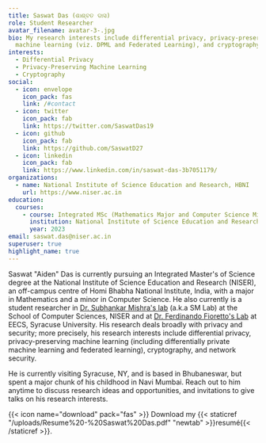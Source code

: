 ```yaml
---
title: Saswat Das (ଶାଶ୍ବତ ଦାସ)
role: Student Researcher
avatar_filename: avatar-3-.jpg
bio: My research interests include differential privacy, privacy-preserving
  machine learning (viz. DPML and Federated Learning), and cryptography.
interests:
  - Differential Privacy
  - Privacy-Preserving Machine Learning
  - Cryptography
social:
  - icon: envelope
    icon_pack: fas
    link: /#contact
  - icon: twitter
    icon_pack: fab
    link: https://twitter.com/SaswatDas19
  - icon: github
    icon_pack: fab
    link: https://github.com/SaswatD27
  - icon: linkedin
    icon_pack: fab
    link: https://www.linkedin.com/in/saswat-das-3b7051179/
organizations:
  - name: National Institute of Science Education and Research, HBNI
    url: https://www.niser.ac.in
education:
  courses:
    - course: Integrated MSc (Mathematics Major and Computer Science Minor)
      institution: National Institute of Science Education and Research, HBNI
      year: 2023
email: saswat.das@niser.ac.in
superuser: true
highlight_name: true
---
```

Saswat "Aiden" Das is currently pursuing an Integrated Master's of Science degree at the National Institute of Science Education and Research (NISER), an off-campus centre of Homi Bhabha National Institute, India, with a major in Mathematics and a minor in Computer Science. He also currently is a student researcher in [Dr. Subhankar Mishra's lab](https://www.niser.ac.in/~smishra/) (a.k.a SM Lab) at the School of Computer Sciences, NISER and at [Dr. Ferdinando Fioretto's Lab](https://web.ecs.syr.edu/~ffiorett/) at EECS, Syracuse University. His research deals broadly with privacy and security; more precisely, his research interests include differential privacy, privacy-preserving machine learning (including differentially private machine learning and federated learning), cryptography, and network security.

He is currently visiting Syracuse, NY, and is based in Bhubaneswar, but spent a major chunk of his childhood in Navi Mumbai. Reach out to him anytime to discuss research ideas and opportunities, and invitations to give talks on his research interests.

{{< icon name="download" pack="fas" >}} Download my {{< staticref "/uploads/Resume%20-%20Saswat%20Das.pdf" "newtab" >}}resumé{{< /staticref >}}.
